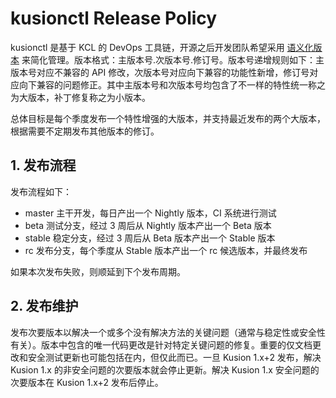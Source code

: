 # kusionctl Release Policy

kusionctl 是基于 KCL 的 DevOps 工具链，开源之后开发团队希望采用 [语义化版本](https://semver.org/lang/zh-CN/) 来简化管理。版本格式：主版本号.次版本号.修订号。版本号递增规则如下：主版本号对应不兼容的 API 修改，次版本号对应向下兼容的功能性新增，修订号对应向下兼容的问题修正。其中主版本号和次版本号均包含了不一样的特性统一称之为大版本，补丁修复称之为小版本。

总体目标是每个季度发布一个特性增强的大版本，并支持最近发布的两个大版本，根据需要不定期发布其他版本的修订。

## 1. 发布流程

发布流程如下：

- master 主干开发，每日产出一个 Nightly 版本，CI 系统进行测试
- beta 测试分支，经过 3 周后从 Nightly 版本产出一个 Beta 版本
- stable 稳定分支，经过 3 周后从 Beta 版本产出一个 Stable 版本
- rc 发布分支，每个季度从 Stable 版本产出一个 rc 候选版本，并最终发布

如果本次发布失败，则顺延到下个发布周期。

## 2. 发布维护

发布次要版本以解决一个或多个没有解决方法的关键问题（通常与稳定性或安全性有关）。版本中包含的唯一代码更改是针对特定关键问题的修复。重要的仅文档更改和安全测试更新也可能包括在内，但仅此而已。一旦 Kusion 1.x+2 发布，解决 Kusion 1.x 的非安全问题的次要版本就会停止更新。解决 Kusion 1.x 安全问题的次要版本在 Kusion 1.x+2 发布后停止。
